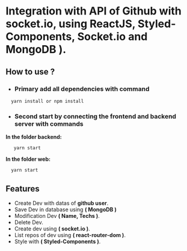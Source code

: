 # Integration with API of Github with socket.io, using ReactJS, Styled-Components, Socket.io and MongoDB ).

## How to use ?

- ### Primary add all dependencies with command 

```
  yarn install or npm install
```

- ### Second start by connecting the frontend and backend server with commands

**In the folder backend:**
```
   yarn start
```

**In the folder web:**
```
  yarn start
```

## Features
-  Create Dev with datas of **github user**.
-  Save Dev in database using **( MongoDB )** 
- Modification Dev **( Name, Techs )**.
- Delete Dev.
- Create dev using **( socket.io )**.
- List repos of dev using **( react-router-dom )**.
- Style with **( Styled-Components )**.
